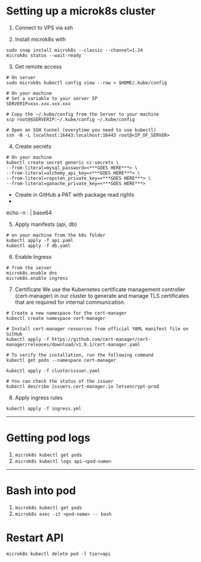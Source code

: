# Setting up a microk8s cluster

1. Connect to VPS via ssh 

2. Install microk8s with
```
sudo snap install microk8s --classic --channel=1.24
microk8s status --wait-ready
```

3. Get remote access
```
# On server
sudo microk8s kubectl config view --raw > $HOME/.kube/config

# On your machine
# Set a variable to your server IP
SERVERIP=xxx.xxx.xxx.xxx

# Copy the ~/.kube/config from the Server to your machine
scp root@$SERVERIP:~/.kube/config ~/.kube/config

# Open an SSH tunnel (everytime you need to use kubectl)
ssh -N -L localhost:16443:localhost:16443 root@<IP_OF_SERVER>
```

4. Create secrets
```
# On your machine
kubectl create secret generic cc-secrets \
--from-literal=mysql_password=<***GOES HERE***> \
--from-literal=alchemy_api_key=<***GOES HERE***> \
--from-literal=ropsten_private_key=<***GOES HERE***> \
--from-literal=ganache_private_key=<***GOES HERE***> 
```

- Create in GitHub a PAT with package read rights
- 
echo -n <your-github-username>:<PAT> | base64

5. Apply manifests (api, db)
```
# on your machine from the k8s folder
kubectl apply -f api.yaml
kubectl apply -f db.yaml
```

6. Enable Ingress
```
# from the server
microk8s.enable dns
microk8s.enable ingress
```

7. Certificate
We use the Kubernetes certificate management controller (cert-manager) in our cluster to generate and manage TLS certificates that are required for internal communication.

```
# Create a new namespace for the cert-manager
kubectl create namespace cert-manager

# Install cert-manager resources from official YAML manifest file on GitHub
kubectl apply -f https://github.com/cert-manager/cert-manager/releases/download/v1.9.1/cert-manager.yaml

# To verify the installation, run the following command
kubectl get pods --namespace cert-manager

kubectl apply -f clusterissuer.yaml
```

```
# You can check the status of the issuer
kubectl describe issuers.cert-manager.io letsencrypt-prod
```

8. Apply ingress rules
```
kubectl apply -f ingress.yml
```

---

# Getting pod logs

1. `microk8s kubectl get pods`
2. `microk8s kubectl logs api-<pod-name>`

---

# Bash into pod

1. `microk8s kubectl get pods`
2. `microk8s exec -it <pod-name> -- bash`

# Restart API
`microk8s kubectl delete pod -l tier=api`
